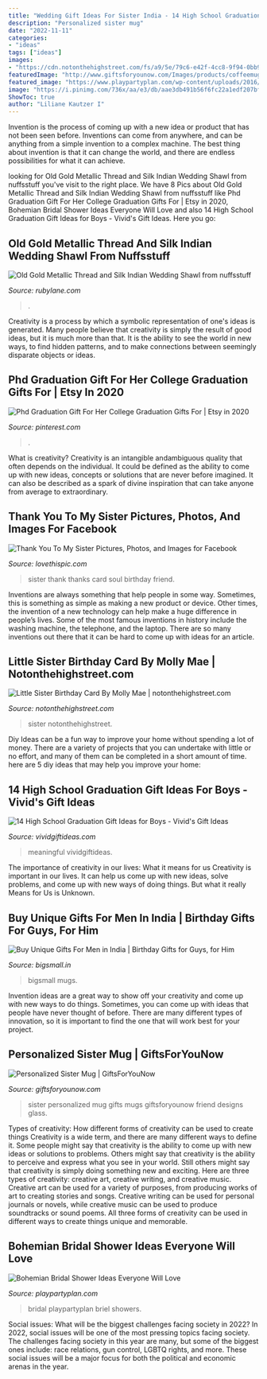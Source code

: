 ```yaml
---
title: "Wedding Gift Ideas For Sister India - 14 High School Graduation Gift Ideas For Boys"
description: "Personalized sister mug"
date: "2022-11-11"
categories:
- "ideas"
tags: ["ideas"]
images:
- "https://cdn.notonthehighstreet.com/fs/a9/5e/79c6-e42f-4cc8-9f94-0bb96570f027/original_little-sister-birthday-card.jpg"
featuredImage: "http://www.giftsforyounow.com/Images/products/coffeemugs/225130Xal.jpg"
featured_image: "https://www.playpartyplan.com/wp-content/uploads/2016/08/Briel-Bridal-Shower-8-683x1024.jpg"
image: "https://i.pinimg.com/736x/aa/e3/db/aae3db491b56f6fc22a1edf207bfc545.jpg"
ShowToc: true
author: "Liliane Kautzer I"
---
```



Invention is the process of coming up with a new idea or product that has not been seen before. Inventions can come from anywhere, and can be anything from a simple invention to a complex machine. The best thing about invention is that it can change the world, and there are endless possibilities for what it can achieve.

	

		
looking for Old Gold Metallic Thread and Silk Indian Wedding Shawl from nuffsstuff you've visit to the right place. We have 8 Pics about Old Gold Metallic Thread and Silk Indian Wedding Shawl from nuffsstuff like Phd Graduation Gift For Her College Graduation Gifts For | Etsy in 2020, Bohemian Bridal Shower Ideas Everyone Will Love and also 14 High School Graduation Gift Ideas for Boys - Vivid&#039;s Gift Ideas. Here you go:
		
    
## Old Gold Metallic Thread And Silk Indian Wedding Shawl From Nuffsstuff

<img loading=lazy src="https://cdn0.rubylane.com/shops/853320/cb852.5L.jpg?61" onerror="this.onerror=null;this.src='https://tse3.mm.bing.net/th?id=OIP.QzGzIBuw8J8oMjrcqMyk-wHaJ4&amp;pid=15.1';" alt="Old Gold Metallic Thread and Silk Indian Wedding Shawl from nuffsstuff">

_Source: rubylane.com_

>. 

	

Creativity is a process by which a symbolic representation of one's ideas is generated. Many people believe that creativity is simply the result of good ideas, but it is much more than that. It is the ability to see the world in new ways, to find hidden patterns, and to make connections between seemingly disparate objects or ideas.

    
## Phd Graduation Gift For Her College Graduation Gifts For | Etsy In 2020

<img loading=lazy src="https://i.pinimg.com/736x/aa/e3/db/aae3db491b56f6fc22a1edf207bfc545.jpg" onerror="this.onerror=null;this.src='https://tse4.mm.bing.net/th?id=OIP.ndCLznlmT77jqTpMsTlSpAHaF7&amp;pid=15.1';" alt="Phd Graduation Gift For Her College Graduation Gifts For | Etsy in 2020">

_Source: pinterest.com_

>. 

	

What is creativity?
Creativity is an intangible andambiguous quality that often depends on the individual. It could be defined as the ability to come up with new ideas, concepts or solutions that are never before imagined. It can also be described as a spark of divine inspiration that can take anyone from average to extraordinary.

    
## Thank You To My Sister Pictures, Photos, And Images For Facebook

<img loading=lazy src="http://www.lovethispic.com/uploaded_images/290165-Thank-You-To-My-Sister.jpg" onerror="this.onerror=null;this.src='https://tse1.mm.bing.net/th?id=OIP.bTiE2hjK8bofucGDwMmxKwHaEo&amp;pid=15.1';" alt="Thank You To My Sister Pictures, Photos, and Images for Facebook">

_Source: lovethispic.com_

>sister thank thanks card soul birthday friend. 

	

Inventions are always something that help people in some way. Sometimes, this is something as simple as making a new product or device. Other times, the invention of a new technology can help make a huge difference in people’s lives. Some of the most famous inventions in history include the washing machine, the telephone, and the laptop. There are so many inventions out there that it can be hard to come up with ideas for an article.

    
## Little Sister Birthday Card By Molly Mae | Notonthehighstreet.com

<img loading=lazy src="https://cdn.notonthehighstreet.com/fs/a9/5e/79c6-e42f-4cc8-9f94-0bb96570f027/original_little-sister-birthday-card.jpg" onerror="this.onerror=null;this.src='https://tse1.mm.bing.net/th?id=OIP.WZciZlMPVI2uoZpcGfc0aAHaHa&amp;pid=15.1';" alt="Little Sister Birthday Card By Molly Mae | notonthehighstreet.com">

_Source: notonthehighstreet.com_

>sister notonthehighstreet. 

	

Diy Ideas can be a fun way to improve your home without spending a lot of money. There are a variety of projects that you can undertake with little or no effort, and many of them can be completed in a short amount of time. here are 5 diy ideas that may help you improve your home: 

    
## 14 High School Graduation Gift Ideas For Boys - Vivid&#039;s Gift Ideas

<img loading=lazy src="https://vividgiftideas.com/wp-content/uploads/2017/04/HS-Graduation-Gifts-for-Boys.jpg" onerror="this.onerror=null;this.src='https://tse2.mm.bing.net/th?id=OIP.SPHqkfWehGHIunVOahdydAHaMY&amp;pid=15.1';" alt="14 High School Graduation Gift Ideas for Boys - Vivid&#039;s Gift Ideas">

_Source: vividgiftideas.com_

>meaningful vividgiftideas. 

	

The importance of creativity in our lives: What it means for us
Creativity is important in our lives. It can help us come up with new ideas, solve problems, and come up with new ways of doing things. But what it really Means for Us is Unknown.

    
## Buy Unique Gifts For Men In India | Birthday Gifts For Guys, For Him

<img loading=lazy src="https://cdn.shopify.com/s/files/1/1305/2183/products/SuperheroMuscleMug6_1200x630.jpg?v=1603718910" onerror="this.onerror=null;this.src='https://tse2.mm.bing.net/th?id=OIP.JFa4QdJ2qV2EquKC6-_kxgHaHa&amp;pid=15.1';" alt="Buy Unique Gifts For Men in India | Birthday Gifts for Guys, for Him">

_Source: bigsmall.in_

>bigsmall mugs. 

	

Invention ideas are a great way to show off your creativity and come up with new ways to do things. Sometimes, you can come up with ideas that people have never thought of before. There are many different types of innovation, so it is important to find the one that will work best for your project.

    
## Personalized Sister Mug | GiftsForYouNow

<img loading=lazy src="http://www.giftsforyounow.com/Images/products/coffeemugs/225130Xal.jpg" onerror="this.onerror=null;this.src='https://tse1.mm.bing.net/th?id=OIP.qyVuZsHA5b4Z3BguG5CY2AHaHa&amp;pid=15.1';" alt="Personalized Sister Mug | GiftsForYouNow">

_Source: giftsforyounow.com_

>sister personalized mug gifts mugs giftsforyounow friend designs glass. 

	

Types of creativity: How different forms of creativity can be used to create things
Creativity is a wide term, and there are many different ways to define it. Some people might say that creativity is the ability to come up with new ideas or solutions to problems. Others might say that creativity is the ability to perceive and express what you see in your world. Still others might say that creativity is simply doing something new and exciting. Here are three types of creativity: creative art, creative writing, and creative music.
Creative art can be used for a variety of purposes, from producing works of art to creating stories and songs. Creative writing can be used for personal journals or novels, while creative music can be used to produce soundtracks or sound poems. All three forms of creativity can be used in different ways to create things unique and memorable.

    
## Bohemian Bridal Shower Ideas Everyone Will Love

<img loading=lazy src="https://www.playpartyplan.com/wp-content/uploads/2016/08/Briel-Bridal-Shower-8-683x1024.jpg" onerror="this.onerror=null;this.src='https://tse1.mm.bing.net/th?id=OIP.5vYqDuUeg3HRLZv3ZeY_IgHaLG&amp;pid=15.1';" alt="Bohemian Bridal Shower Ideas Everyone Will Love">

_Source: playpartyplan.com_

>bridal playpartyplan briel showers. 

	

Social issues: What will be the biggest challenges facing society in 2022?
In 2022, social issues will be one of the most pressing topics facing society. The challenges facing society in this year are many, but some of the biggest ones include: race relations, gun control, LGBTQ rights, and more. These social issues will be a major focus for both the political and economic arenas in the year.

